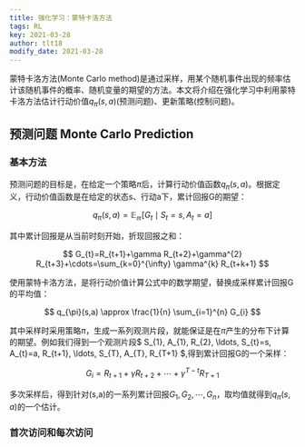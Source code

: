 ```yaml
---
title: 强化学习：蒙特卡洛方法
tags: RL
key: 2021-03-28
author: tlt18
modify_date: 2021-03-28
---
```


蒙特卡洛方法(Monte Carlo method)是通过采样，用某个随机事件出现的频率估计该随机事件的概率、随机变量的期望的方法。本文将介绍在强化学习中利用蒙特卡洛方法估计行动价值$q_\pi(s,a)$(预测问题)、更新策略(控制问题)。

<!--more-->

## 预测问题 Monte Carlo Prediction

### 基本方法

预测问题的目标是，在给定一个策略$\pi$后，计算行动价值函数$q_\pi(s,a)$。根据定义，行动价值函数是在给定的状态s、行动a下，累计回报G的期望：



$$
q_\pi(s,a)=\mathbb{E_\pi}[G_t \mid S_t=s,A_t=a]
$$


其中累计回报是从当前时刻开始，折现回报之和：


$$
G_{t}=R_{t+1}+\gamma R_{t+2}+\gamma^{2} R_{t+3}+\cdots=\sum_{k=0}^{\infty} \gamma^{k} R_{t+k+1}
$$


使用蒙特卡洛方法，是将行动价值计算公式中的数学期望，替换成采样累计回报G的平均值：


$$
q_{\pi}(s,a) \approx \frac{1}{n} \sum_{i=1}^{n} G_{i}
$$


其中采样时采用策略$\pi$，生成一系列观测片段，就能保证是在$\pi$产生的分布下计算的期望。例如我们得到一个观测片段$
S_{1}, A_{1}, R_{2}, \ldots, S_{t}=s, A_{t}=a, R_{t+1}, \ldots, S_{T}, A_{T}, R_{T+1}
$,得到累计回报G的一个采样：


$$
G_{i}=R_{t+1}+\gamma R_{t+2}+\cdots+\gamma^{T-t} R_{T+1}
$$


多次采样后，得到针对(s,a)的一系列累计回报$G_1,G_2,\cdots,G_n$，取均值就得到$q_{\pi}(s,a)$的一个估计。

### 首次访问和每次访问